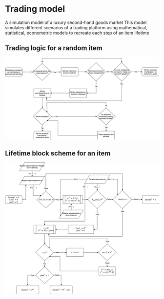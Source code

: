 # Trading model
A simulation model of a luxury second-hand goods market
This model simulates different scenarios of a trading platform using mathematical, statistical, econometric models to recreate each step of an item lifetime

## Trading logic for a random item
![Picture1](https://github.com/yuliaya/trading_model/blob/master/Picture1.png)

## Lifetime block scheme for an item
![Picture2](https://github.com/yuliaya/trading_model/blob/master/Picture2.png)
